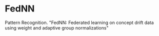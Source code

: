 # FedNN
Pattern Recognition. "FedNN: Federated learning on concept drift data using weight and adaptive group normalizations"
